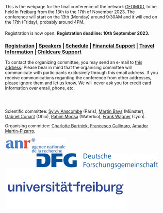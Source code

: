 <html>
<body>
This is the webpage for the final conference of the network <a href="https://home.mathematik.uni-freiburg.de/pizarro/GeoMod/index.html#">GEOMOD</a>, to be held in Freiburg from the 13th to the 17th of November 2023. The conference will start on the 13th (Monday) around 9:30AM and it will end on the 17th (Friday), probably around 4PM.
 <h4></h4>
 <p> Registration is now open. <b>Registration deadline: 10th September 2023.</b> </p>
  
<h3> <a href="https://docs.google.com/forms/d/e/1FAIpQLSdTvK9ZXvguEU7WPXCRn7qszaf64tsUdq4f2KwuuJxVxxVsAA/viewform">Registration</a> | <a href="https://fgallinaro.github.io/geomod-conference.github.io/speakers">Speakers</a> |  <a href="https://fgallinaro.github.io/geomod-conference.github.io/schedule">Schedule</a> | <a href="https://fgallinaro.github.io/geomod-conference.github.io/financial-support">Financial Support</a> | <a href="https://fgallinaro.github.io/geomod-conference.github.io/travel-information">Travel Information</a> | <a href="https://fgallinaro.github.io/geomod-conference.github.io/childcare">Childcare Support</a> </h3>
   
To contact the organizing committee, you may send an e-mail to <a href="&#109;&#97;&#105;&#108;&#116;&#111;&#58;&#103;&#101;&#111;&#109;&#111;&#100;&#99;&#111;&#110;&#102;&#64;&#109;&#97;&#116;&#104;&#46;&#117;&#110;&#105;&#45;&#102;&#114;&#101;&#105;&#98;&#117;&#114;&#103;&#46;&#100;&#101;">&#116;&#104;&#105;&#115;&#32;&#97;&#100;&#100;&#114;&#101;&#115;&#115;</a>. Please bear in mind that the organising committee will communicate with participants exclusively through this email address. If you receive communications regarding the conference from other addresses, please ignore them and let us know. We will never ask you for credit card information over email, phone, etc.

<br>
    
</body>
  
  <h2> </h2>
<p>
Scientific committee: <a href="http://www.sylvyanscombe.com/">Sylvy Anscombe</a> (Paris), <a href="https://ivv5hpp.uni-muenster.de/u/baysm/">Martin Bays</a> (M&uuml;nster), <a href="https://people.math.osu.edu/conant.38/">Gabriel Conant</a> (Ohio), <a href="https://www.math.uwaterloo.ca/~rmoosa/">Rahim Moosa</a> (Waterloo), <a href="http://math.univ-lyon1.fr/homes-www/wagner/fowae.html">Frank Wagner</a> (Lyon). </p>
<p>
Organising committee: <a href="https://home.mathematik.uni-freiburg.de/bartnick/">Charlotte Bartnick</a>, <a href="https://fgallinaro.github.io/">Francesco Gallinaro</a>, <a href="https://home.mathematik.uni-freiburg.de/pizarro/index.html">Amador Martin-Pizarro</a>. </p>

 <p align="center">
  <img align="left" alt="ANR" src="anr-logo2.jpg" width="200">
   
  <img align="right" alt="DFG" src="dfg_logo3.jpg" width="400">
</p>

 <p >
 <img align="center" width="400" src="logo_freiburg.png" >
 </p>
<html>
